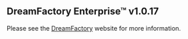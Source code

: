 ## DreamFactory Enterprise&trade; v1.0.17
Please see the [DreamFactory](https://www.dreamfactory.com/) website for more information.
